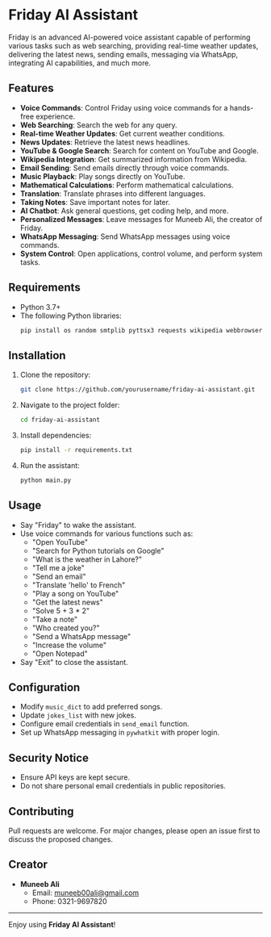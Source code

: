 # Friday AI Assistant

Friday is an advanced AI-powered voice assistant capable of performing various tasks such as web searching, providing real-time weather updates, delivering the latest news, sending emails, messaging via WhatsApp, integrating AI capabilities, and much more.

## Features
- **Voice Commands**: Control Friday using voice commands for a hands-free experience.
- **Web Searching**: Search the web for any query.
- **Real-time Weather Updates**: Get current weather conditions.
- **News Updates**: Retrieve the latest news headlines.
- **YouTube & Google Search**: Search for content on YouTube and Google.
- **Wikipedia Integration**: Get summarized information from Wikipedia.
- **Email Sending**: Send emails directly through voice commands.
- **Music Playback**: Play songs directly on YouTube.
- **Mathematical Calculations**: Perform mathematical calculations.
- **Translation**: Translate phrases into different languages.
- **Taking Notes**: Save important notes for later.
- **AI Chatbot**: Ask general questions, get coding help, and more.
- **Personalized Messages**: Leave messages for Muneeb Ali, the creator of Friday.
- **WhatsApp Messaging**: Send WhatsApp messages using voice commands.
- **System Control**: Open applications, control volume, and perform system tasks.

## Requirements
- Python 3.7+
- The following Python libraries:
  ```bash
  pip install os random smtplib pyttsx3 requests wikipedia webbrowser sympy speechrecognition googletrans beautifulsoup4 openai pywhatkit pyaudio
  ```

## Installation
1. Clone the repository:
   ```bash
   git clone https://github.com/yourusername/friday-ai-assistant.git
   ```
2. Navigate to the project folder:
   ```bash
   cd friday-ai-assistant
   ```
3. Install dependencies:
   ```bash
   pip install -r requirements.txt
   ```
4. Run the assistant:
   ```bash
   python main.py
   ```

## Usage
- Say "Friday" to wake the assistant.
- Use voice commands for various functions such as:
  - "Open YouTube"
  - "Search for Python tutorials on Google"
  - "What is the weather in Lahore?"
  - "Tell me a joke"
  - "Send an email"
  - "Translate 'hello' to French"
  - "Play a song on YouTube"
  - "Get the latest news"
  - "Solve 5 + 3 * 2"
  - "Take a note"
  - "Who created you?"
  - "Send a WhatsApp message"
  - "Increase the volume"
  - "Open Notepad"
- Say "Exit" to close the assistant.

## Configuration
- Modify `music_dict` to add preferred songs.
- Update `jokes_list` with new jokes.
- Configure email credentials in `send_email` function.
- Set up WhatsApp messaging in `pywhatkit` with proper login.

## Security Notice
- Ensure API keys are kept secure.
- Do not share personal email credentials in public repositories.

## Contributing
Pull requests are welcome. For major changes, please open an issue first to discuss the proposed changes.

## Creator
- **Muneeb Ali**
  - Email: muneeb00ali@gmail.com
  - Phone: 0321-9697820

---

Enjoy using **Friday AI Assistant**!
